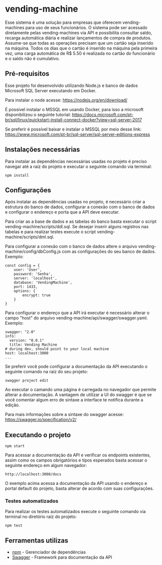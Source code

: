 # vending-machine

Esse sistema é uma solução para empresas que oferecem vending-machines para uso de seus funcionários. O sistema pode ser acessado diretamente pelas vending-machines via API e possibilita consultar saldo, recarga automática diária e realizar lançamentos de compra de produtos. Assume-se que todas as operações precisam que um cartão seja inserido na máquina. Todos os dias que o cartão é inserido na máquina pela primeira vez, uma carga automática de R$ 5.50 é realizada no cartão do funcionário e o saldo não é cumulativo.

## Pré-requisitos

Esse projeto foi desenvolvido utilizando Node.js e banco de dados Microsoft SQL Server executando em Docker.

Para instalar o node acesse: https://nodejs.org/en/download/

É possível instalar o MSSQL em usando Docker, para isso a microsoft disponibilizou o seguinte tutorial: https://docs.microsoft.com/pt-br/sql/linux/quickstart-install-connect-docker?view=sql-server-2017

Se preferir é possível baixar e instalar o MSSQL por meio desse link: https://www.microsoft.com/pt-br/sql-server/sql-server-editions-express

## Instalações necessárias

Para instalar as dependências necessárias usadas no projeto é preciso navegar até a raíz do projeto e executar o seguinte comando via terminal:

```
npm install
```

## Configurações

Após instalar as dependências usadas no projeto, é necessário criar a estrutura do banco de dados, configurar a conexão com o banco de dados e configurar o endereço e porta que a API deve executar.

Para criar as a base de dados e as tabelas do banco basta executar o script vending-machine/scripts/ddl.sql. Se desejar inserir alguns registros nas tabelas e para realizar testes execute o script vending-machine/scripts/dml.sql.

Para configurar a conexão com o banco de dados altere o arquivo vending-machine/config/dbConfig.js com as configurações do seu banco de dados. Exemplo:

```
const config = {
    user: 'User',
    password: 'Senha',
    server: 'localhost',
    database: 'VendingMachine',
    port: 1433,
    options: {
        encrypt: true
    }
}
```

Para configurar o endereço que a API irá executar é necessário alterar o campo "host" do arquivo vending-machine/api/swagger/swagger.yaml. Exemplo: 

```
swagger: "2.0"
info:
  version: "0.0.1"
  title: Vending Machine
# during dev, should point to your local machine
host: localhost:3000
...
```

Se preferir você pode configurar a documentação da API executando o seguinte comando na raíz do seu projeto:

```
swagger project edit
```

Ao executar o camando uma página é carregada no navegador que permite alterar a documentação. A vantagem de utilizar a UI do swagger é que se você comentar algum erro de sintaxe a interface te notifica durante a edição.

Para mais informações sobre a sintaxe do swagger acesse: https://swagger.io/specification/v2/

## Executando o projeto

```
npm start
```

Para acessar a documentação da API e verificar os endpoints existentes, assim como os campos obrigatórios e tipos esperados basta acessar o seguinte endereço em algum navegador:

```
http://localhost:3000/docs
```

O exemplo acima acessa a documentação da API usando o endereço e portal default do projeto, basta alterar de acordo com suas configurações.

### Testes automatizados

Para realizar os testes automatizados execute o seguinte comando via terminal no diretório raíz do projeto:

```
npm test
```

## Ferramentas utilizas

* [npm](https://www.npmjs.com) - Gerenciador de dependências
* [Swagger](https://swagger.io) - Framework para documentação da API

